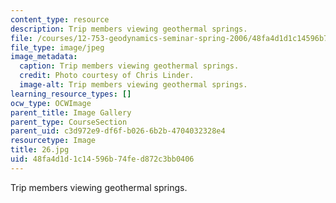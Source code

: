 ```yaml
---
content_type: resource
description: Trip members viewing geothermal springs.
file: /courses/12-753-geodynamics-seminar-spring-2006/48fa4d1d1c14596b74fed872c3bb0406_26.jpg
file_type: image/jpeg
image_metadata:
  caption: Trip members viewing geothermal springs.
  credit: Photo courtesy of Chris Linder.
  image-alt: Trip members viewing geothermal springs.
learning_resource_types: []
ocw_type: OCWImage
parent_title: Image Gallery
parent_type: CourseSection
parent_uid: c3d972e9-df6f-b026-6b2b-4704032328e4
resourcetype: Image
title: 26.jpg
uid: 48fa4d1d-1c14-596b-74fe-d872c3bb0406
---
```

Trip members viewing geothermal springs.

